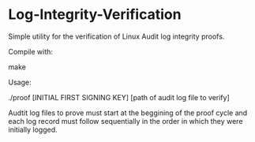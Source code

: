 # Log-Integrity-Verification

Simple utility for the verification of Linux Audit log integrity proofs.

Compile with:
  
   make

Usage:
  
  ./proof [INITIAL FIRST SIGNING KEY] [path of audit log file to verify]

Audtit log files to prove must start at the beggining of the proof cycle and each log record must follow sequentially in the order in which they were initially logged.
